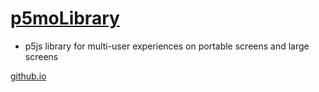# [p5moLibrary](https://github.com/molab-itp/p5moLibrary)

- p5js library for multi-user experiences on portable screens and large screens

[github.io](https://molab-itp.github.io/p5moLibrary/src?v=15)
